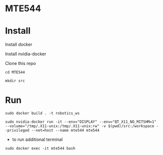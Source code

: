 # MTE544

# Install

Install docker

Install nvidia-docker

Clone this repo

```cd MTE544```

```mkdir src```

# Run
```sudo docker build . -t robotics_ws ```

```sudo nvidia-docker run -it --env="DISPLAY" --env="QT_X11_NO_MITSHM=1" --volume="/tmp/.X11-unix:/tmp/.X11-unix:rw" -v $(pwd)/src:/workspace --privileged --net=host --name mte544 mte544```

- to run additional terminal 

```sudo docker exec -it mte544 bash```
